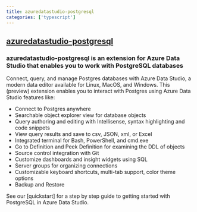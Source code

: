 ```yaml
---
title: azuredatastudio-postgresql
categories: ['typescript']
---
```

## [azuredatastudio-postgresql](https://github.com/microsoft/azuredatastudio-postgresql)

### azuredatastudio-postgresql is an extension for Azure Data Studio that enables you to work with PostgreSQL databases


Connect, query, and manage Postgres databases with Azure Data Studio, a modern data editor available for Linux, MacOS, and Windows. This (preview) extension enables you to interact with Postgres using Azure Data Studio features like:

* Connect to Postgres anywhere
* Searchable object explorer view for database objects
* Query authoring and editing with Intellisense, syntax highlighting and code snippets
* View query results and save to csv, JSON, xml, or Excel
* Integrated terminal for Bash, PowerShell, and cmd.exe
* Go to Definition and Peek Definition for examining the DDL of objects
* Source control integration with Git
* Customize dashboards and insight widgets using SQL 
* Server groups for organizing connections
* Customizable keyboard shortcuts, multi-tab support, color theme options
* Backup and Restore

See our [quickstart] for a step by step guide to getting started with PostgreSQL in Azure Data Studio.
